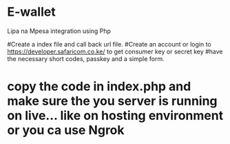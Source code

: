 # E-wallet
Lipa na Mpesa integration using Php


#Create a index file and call back url file.
#Create an account or login to https://developer.safaricom.co.ke/ to get consumer key or secret key
#have the necessary short codes, passkey and a simple form.
# copy the code in index.php  and make sure the you server is running on live... like on hosting environment or you ca use Ngrok
